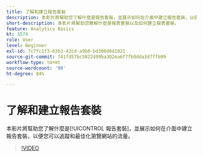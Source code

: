 ```yaml
---
title: 了解和建立報告套裝
description: 本影片將幫助您了解什麼是報告套裝，並展示如何在介面中建立報告套裝，以便您可以追蹤和最佳化瀏覽網站的人。
short-description: 本影片將幫助您瞭解什麼是報表套裝以及如何建立報表套裝。
feature: Analytics Basics
kt: 3574
role: User
level: Beginner
exl-id: 7c7fc1f3-63b3-42cd-a9b8-bd300d8d1921
source-git-commit: 741fd57bc5022499ba302ea6f7fb0dda3d77fb99
workflow-type: tm+mt
source-wordcount: '90'
ht-degree: 84%

---
```


# 了解和建立報告套裝

本影片將幫助您了解什麼是[!UICONTROL 報告套裝]，並展示如何在介面中建立報告套裝，以便您可以追蹤和最佳化瀏覽網站的流量。

>[!VIDEO](https://video.tv.adobe.com/v/28773/?quality=12&learn=on)
